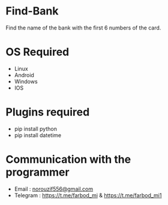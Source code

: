 # Find-Bank
Find the name of the bank with the first 6 numbers of the card.

# OS Required
- Linux
- Android
- Windows
- IOS

# Plugins required
- pip install python
- pip install datetime

# Communication with the programmer
- Email : norouzif556@gmail.com
- Telegram : https://t.me/farbod_mi & https://t.me/farbod_mi1
